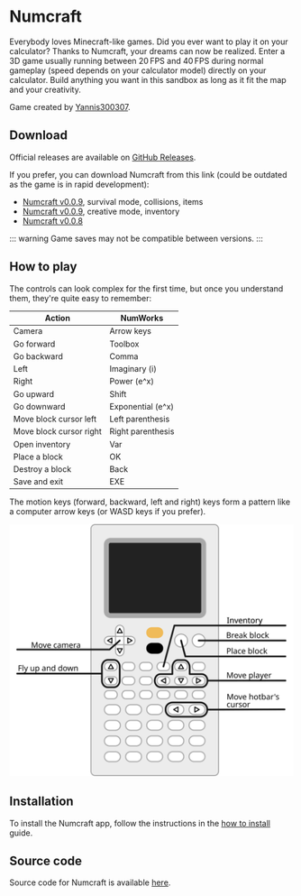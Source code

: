 # Numcraft

Everybody loves Minecraft-like games. Did you ever want to play it on your
calculator? Thanks to Numcraft, your dreams can now be realized. Enter a 3D game
usually running between 20 FPS and 40 FPS during normal gameplay (speed depends
on your calculator model) directly on your calculator. Build anything you want
in this sandbox as long as it fit the map and your creativity.

Game created by [Yannis300307](https://github.com/yannis300307/).

## Download

Official releases are available on [GitHub Releases](https://github.com/yannis300307/NumcraftRust/releases).

If you prefer, you can download Numcraft from this link (could be outdated as
the game is in rapid development):

- [Numcraft v0.0.9](https://yaya-cout.github.io/Nwagyu/assets/apps/numcraft-0.1.0.nwa), survival mode, collisions, items
- [Numcraft v0.0.9](https://yaya-cout.github.io/Nwagyu/assets/apps/numcraft-0.0.9.nwa), creative mode, inventory
- [Numcraft v0.0.8](https://yaya-cout.github.io/Nwagyu/assets/apps/numcraft-0.0.8.nwa)

::: warning
Game saves may not be compatible between versions.
:::

## How to play

The controls can look complex for the first time, but once you understand them,
they're quite easy to remember:

| Action                  | NumWorks          |
| ----------------------- | ----------------- |
| Camera                  | Arrow keys        |
| Go forward              | Toolbox           |
| Go backward             | Comma             |
| Left                    | Imaginary (i)     |
| Right                   | Power (e^x)       |
| Go upward               | Shift             |
| Go downward             | Exponential (e^x) |
| Move block cursor left  | Left parenthesis  |
| Move block cursor right | Right parenthesis |
| Open inventory          | Var               |
| Place a block           | OK                |
| Destroy a block         | Back              |
| Save and exit           | EXE               |

The motion keys (forward, backward, left and right) keys form a pattern like a
computer arrow keys (or WASD keys if you prefer).

![Controls](./numcraft-controls.svg)

## Installation

To install the Numcraft app, follow the instructions in the
[how to install](../help/how-to-install.md) guide.

## Source code

Source code for Numcraft is available
[here](https://github.com/yannis300307/NumcraftRust/).
